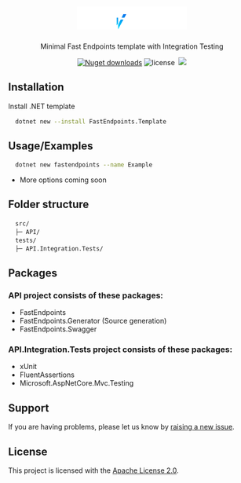 <h1 align="center">
   <img alt="FastEndpoints logo" src="https://github.com/BrosSquad/FastEndpoints.Template/blob/main/.template.config/logo.png" width="224px"/><br/>
</h1>
<p align="center">Minimal Fast Endpoints template with Integration Testing</p>

<p align="center">
  <a href="https://www.nuget.org/packages/FastEndpoints.Template/" target="_blank"><img src="https://img.shields.io/nuget/dt/FastEndpoints.Template?style=for-the-badge" alt="Nuget downloads" /></a>&nbsp;<img src="https://img.shields.io/badge/license-apache_2.0-red?style=for-the-badge&logo=none" alt="license" /> &nbsp;<img src="https://img.shields.io/nuget/v/FastEndpoints.Template?style=for-the-badge" /></p>

## Installation

Install .NET template

```bash
  dotnet new --install FastEndpoints.Template
```
    
## Usage/Examples

```bash
  dotnet new fastendpoints --name Example
```

- More options coming soon


## Folder structure

```sh
  src/
  ├─ API/
  tests/
  ├─ API.Integration.Tests/
```

## Packages 

### API project consists of these packages:
- FastEndpoints
- FastEndpoints.Generator (Source generation)
- FastEndpoints.Swagger

### API.Integration.Tests project consists of these packages:
- xUnit
- FluentAssertions
- Microsoft.AspNetCore.Mvc.Testing

## Support

If you are having problems, please let us know by [raising a new issue](https://github.com/BrosSquad/FastEndpoints.Template/issues/new).

## License

This project is licensed with the [Apache License 2.0](LICENSE).

